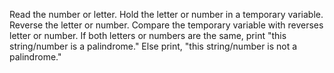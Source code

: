Read the number or letter.
Hold the letter or number in a temporary variable.
Reverse the letter or number.
Compare the temporary variable with reverses letter or number.
If both letters or numbers are the same, print "this string/number is a palindrome."
Else print, "this string/number is not a palindrome."
